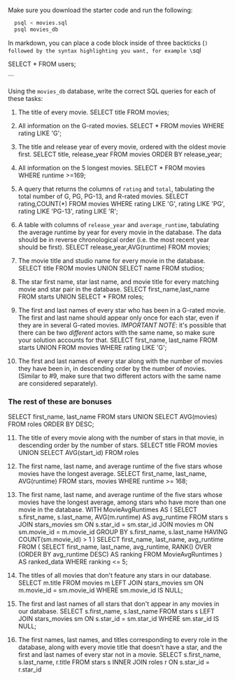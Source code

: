 Make sure you download the starter code and run the following:

```sh
  psql < movies.sql
  psql movies_db
```

In markdown, you can place a code block inside of three backticks (```) followed by the syntax highlighting you want, for example
\```sql

SELECT \* FROM users;

\```

Using the `movies_db` database, write the correct SQL queries for each of these tasks:

1.  The title of every movie.
SELECT title FROM movies;

2.  All information on the G-rated movies.
SELECT *
FROM movies 
WHERE rating LIKE 'G';

3.  The title and release year of every movie, ordered with the oldest movie first.
SELECT title, release_year
FROM movies
ORDER BY release_year;
    
4.  All information on the 5 longest movies.
SELECT *
FROM movies
WHERE runtime >=169;

5.  A query that returns the columns of `rating` and `total`, tabulating the
    total number of G, PG, PG-13, and R-rated movies.
SELECT rating,COUNT(*)
FROM movies
WHERE rating LIKE 'G',
rating LIKE 'PG',
rating LIKE 'PG-13',
rating LIKE 'R';

6.  A table with columns of `release_year` and `average_runtime`,
    tabulating the average runtime by year for every movie in the database. The data should be in reverse chronological order (i.e. the most recent year should be first).
SELECT release_year,AVG(runtime)
FROM movies;

7.  The movie title and studio name for every movie in the
    database.
SELECT title
FROM movies
UNION 
SELECT name
FROM studios;

8.  The star first name, star last name, and movie title for every
    matching movie and star pair in the database.
SELECT first_name,last_name
FROM starts
UNION 
SELECT *
FROM roles;


9.  The first and last names of every star who has been in a G-rated movie. The first and last name should appear only once for each star, even if they are in several G-rated movies. *IMPORTANT NOTE*: it's possible that there can be two *different* actors with the same name, so make sure your solution accounts for that.
SELECT first_name, last_name
FROM starts
UNION
FROM movies
WHERE rating LIKE 'G';


10. The first and last names of every star along with the number
    of movies they have been in, in descending order by the number of movies. (Similar to #9, make sure
    that two different actors with the same name are considered separately).

### The rest of these are bonuses
SELECT first_name, last_name
FROM stars 
UNION
SELECT AVG(movies)
FROM roles
ORDER BY DESC;

11. The title of every movie along with the number of stars in
    that movie, in descending order by the number of stars.
SELECT title
FROM movies
UNION 
SELECT AVG(start_id)
FROM roles

12. The first name, last name, and average runtime of the five
    stars whose movies have the longest average.
SELECT first_name, last_name, AVG(runtime)
FROM stars, movies 
WHERE runtime >= 168;

13. The first name, last name, and average runtime of the five
    stars whose movies have the longest average, among stars who have more than one movie in the database.
WITH MovieAvgRuntimes AS (
    SELECT
        s.first_name,
        s.last_name,
        AVG(m.runtime) AS avg_runtime
    FROM
        stars s
    JOIN
        stars_movies sm ON s.star_id = sm.star_id
    JOIN
        movies m ON sm.movie_id = m.movie_id
    GROUP BY
        s.first_name, s.last_name
    HAVING
        COUNT(sm.movie_id) > 1
)
SELECT
    first_name,
    last_name,
    avg_runtime
FROM
    (
        SELECT
            first_name,
            last_name,
            avg_runtime,
            RANK() OVER (ORDER BY avg_runtime DESC) AS ranking
        FROM
            MovieAvgRuntimes
    ) AS ranked_data
WHERE
    ranking <= 5;


14. The titles of all movies that don't feature any stars in our
    database.
SELECT m.title
FROM movies m
LEFT JOIN stars_movies sm ON m.movie_id = sm.movie_id
WHERE sm.movie_id IS NULL;

15. The first and last names of all stars that don't appear in any movies in our database.
SELECT s.first_name, s.last_name
FROM stars s
LEFT JOIN stars_movies sm ON s.star_id = sm.star_id
WHERE sm.star_id IS NULL;

16. The first names, last names, and titles corresponding to every
    role in the database, along with every movie title that doesn't have a star, and the first and last names of every star not in a movie.
SELECT s.first_name, s.last_name, r.title
FROM stars s
INNER JOIN roles r ON s.star_id = r.star_id


